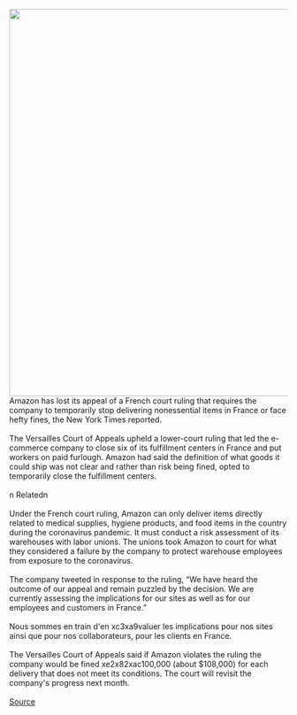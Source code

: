 <img src='https://cdn.vox-cdn.com/thumbor/-qMqRMjMyax9V86ymQpU5OLx61o=/0x0:2040x1360/1200x800/filters:focal(857x517:1183x843)/cdn.vox-cdn.com/uploads/chorus_image/image/66707538/acastro_200319_1777_amazonCorona_0001.0.jpg' width='700px' /><br/>
Amazon has lost its appeal of a French court ruling that requires the company to temporarily stop delivering nonessential items in France or face hefty fines, the New York Times reported.</br> </br>The Versailles Court of Appeals upheld a lower-court ruling that led the e-commerce company to close six of its fulfillment centers in France and put workers on paid furlough. Amazon had said the definition of what goods it could ship was not clear and rather than risk being fined, opted to temporarily close the fulfillment centers.</br> </br>n    Relatedn</br> </br>Under the French court ruling, Amazon can only deliver items directly related to medical supplies, hygiene products, and food items in the country during the coronavirus pandemic. It must conduct a risk assessment of its warehouses with labor unions. The unions took Amazon to court for what they considered a failure by the company to protect warehouse employees from exposure to the coronavirus.</br> </br>The company tweeted in response to the ruling, “We have heard the outcome of our appeal and remain puzzled by the decision. We are currently assessing the implications for our sites as well as for our employees and customers in France.”</br> </br>Nous sommes en train d'en xc3xa9valuer les implications pour nos sites ainsi que pour nos collaborateurs, pour les clients en France.</br> </br>The Versailles Court of Appeals said if Amazon violates the ruling the company would be fined xe2x82xac100,000 (about $108,000) for each delivery that does not meet its conditions. The court will revisit the company's progress next month.</br> </br>
<a href='https://www.theverge.com/2020/4/25/21235964/amazon-restricted-france-coronavirus'> Source <a/>